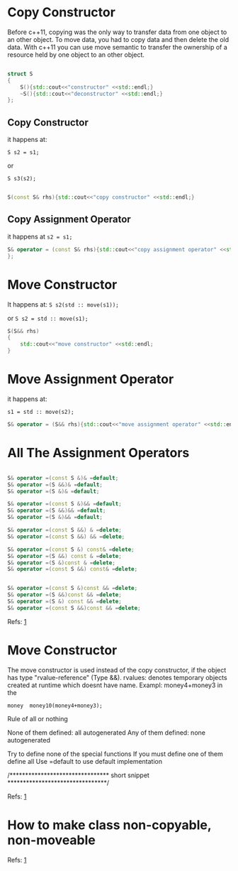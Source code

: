 # Copy Constructor

Before c++11, copying was the only way to transfer data from one object to an other object. To move data, you had to copy data and then delete the old data. 
With c++11 you can use move semantic to transfer the ownership of a resource held by one object to an other object.



```cpp

struct S
{
    S(){std::cout<<"constructor" <<std::endl;}
    ~S(){std::cout<<"deconstructor" <<std::endl;}
};    
```

## Copy Constructor 
it happens at:

`S s2 = s1;` 

or

`S s3(s2);`
```cpp

S(const S& rhs){std::cout<<"copy constructor" <<std::endl;}
```

## Copy Assignment Operator
it happens at  `s2 = s1;`

```cpp
S& operator = (const S& rhs){std::cout<<"copy assignment operator" <<std::endl;}
};
```

# Move Constructor
It happens at: 
`S s2(std :: move(s1));`
    
or
`S s2 = std :: move(s1);`

```cpp 
S(S&& rhs)
{
	std::cout<<"move constructor" <<std::endl;
}
```

# Move Assignment Operator

it happens at: 

`s1 = std :: move(s2);`

```cpp
S& operator = (S&& rhs){std::cout<<"move assignment operator" <<std::endl;}
```



# All The Assignment Operators
```cpp

S& operator =(const S &)& =default;
S& operator =(S &&)& =default;
S& operator =(S &)& =default;

S& operator =(const S &)&& =default;
S& operator =(S &&)&& =default;
S& operator =(S &)&& =default;

S& operator =(const S &&) & =delete;
S& operator =(const S &&) && =delete;

S& operator =(const S &) const& =delete;
S& operator =(S &&) const & =delete;
S& operator =(S &)const & =delete;
S& operator =(const S &&) const& =delete;


S& operator =(const S &)const && =delete;
S& operator =(S &&)const && =delete;
S& operator =(S &) const && =delete;
S& operator =(const S &&)const && =delete;
```

Refs: [1](https://www.youtube.com/watch?v=2gjroKLyWKE)

# Move Constructor
The move constructor is used instead of the copy constructor, if the object has type "rvalue-reference" (Type &&).
rvalues: denotes temporary objects created at runtime which doesnt have name.
Exampl: money4+money3 in the

    money  money10(money4+money3);


Rule of all or nothing

None of them defined: all autogenerated
Any of them defined: none autogenerated

Try to define none of the special functions
If you must define one of them define all
Use =default to use default implementation

/******************************** short snippet ********************************/


Refs: [1](https://stackoverflow.com/questions/3106110/what-is-move-semantics)




# How to make class non-copyable, non-moveable
Refs: [1](https://ariya.io/2015/01/c-class-and-preventing-object-copy)
